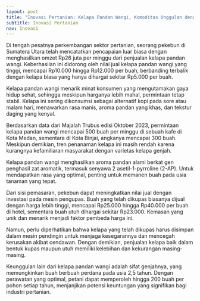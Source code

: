 ```yaml
---
layout: post
title: "Inovasi Pertanian: Kelapa Pandan Wangi, Komoditas Unggulan dengan Omzet Fantastis"
subtitle: Inovasi Pertanian
nav: Inovasi
---
```


Di tengah pesatnya perkembangan sektor pertanian, seorang pekebun di Sumatera Utara telah mencatatkan pencapaian luar biasa dengan menghasilkan omzet Rp26 juta per minggu dari penjualan kelapa pandan wangi. Keberhasilan ini didorong oleh nilai jual kelapa pandan wangi yang tinggi, mencapai Rp10.000 hingga Rp12.000 per buah, berbanding terbalik dengan kelapa biasa yang hanya dihargai sekitar Rp5.000 per buah.

Kelapa pandan wangi menarik minat konsumen yang mengutamakan gaya hidup sehat, sehingga meskipun harganya lebih mahal, permintaan tetap stabil. Kelapa ini sering dikonsumsi sebagai alternatif kopi pada sore atau malam hari, menawarkan rasa manis, aroma pandan yang khas, dan tekstur daging yang kenyal.

Berdasarkan data dari Majalah Trubus edisi Oktober 2023, permintaan kelapa pandan wangi mencapai 500 buah per minggu di sebuah kafe di Kota Medan, sementara di Kota Binjai, angkanya mencapai 300 buah. Meskipun demikian, tren penanaman kelapa ini masih rendah karena kurangnya kefamiliaran masyarakat dengan varietas kelapa genjah.

Kelapa pandan wangi menghasilkan aroma pandan alami berkat gen penghasil zat aromatik, termasuk senyawa 2 asetil-1-pyrroline (2-AP). Untuk mendapatkan rasa yang optimal, penting untuk memanen buah pada usia tanaman yang tepat.

Dari sisi pemasaran, pekebun dapat meningkatkan nilai jual dengan investasi pada mesin pengupas. Buah yang telah dikupas biasanya dijual dengan harga lebih tinggi, mencapai Rp25.000 hingga Rp40.000 per buah di hotel, sementara buah utuh dihargai sekitar Rp23.000. Kemasan yang unik dan menarik menjadi faktor pembeda harga ini.

Namun, perlu diperhatikan bahwa kelapa yang telah dikupas harus disimpan dalam mesin pendingin untuk menjaga kesegarannya dan mencegah kerusakan akibat cendawan. Dengan demikian, penjualan kelapa baik dalam bentuk kupas maupun utuh memiliki kelebihan dan kekurangan masing-masing.

Keunggulan lain dari kelapa pandan wangi adalah sifat genjahnya, yang memungkinkan buah berbuah perdana pada usia 2,5 tahun. Dengan perawatan yang optimal, petani dapat memperoleh hingga 200 buah per pohon setiap tahun, menjanjikan potensi keuntungan yang signifikan bagi industri pertanian.
